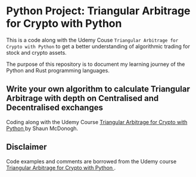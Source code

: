 # Python Project: Triangular Arbitrage for Crypto with Python


This is a code along with the Udemy Couse `Triangular Arbitrage for Crypto with Python` to get a better understanding of algorithmic trading for stock and crypto assets.

The purpose of this repository is to document my learning journey of the Python and Rust programming languages.

## Write your own algorithm to calculate Triangular Arbitrage with depth on Centralised and Decentralised exchanges

Coding along with the Udemy Course [Triangular Arbitrage for Crypto with Python ](https://www.udemy.com/course/triangular-arbitrage/) by Shaun McDonogh.


## Disclaimer

Code examples and comments are borrowed from the Udemy course [Triangular Arbitrage for Crypto with Python ](https://www.udemy.com/course/triangular-arbitrage/).


